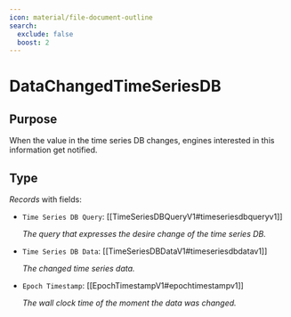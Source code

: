 ```yaml
---
icon: material/file-document-outline
search:
  exclude: false
  boost: 2
---
```


# DataChangedTimeSeriesDB

## Purpose

<!-- --8<-- [start:purpose] -->
When the value in the time series DB changes, engines interested in this information get notified.
<!-- --8<-- [end:purpose] -->

## Type

<!-- --8<-- [start:type] -->
<div class="type" markdown>

*Records* with fields:

- `Time Series DB Query`: [[TimeSeriesDBQueryV1#timeseriesdbqueryv1]]

  *The query that expresses the desire change of the time series DB.*

- `Time Series DB Data`: [[TimeSeriesDBDataV1#timeseriesdbdatav1]]

  *The changed time series data.*

- `Epoch Timestamp`: [[EpochTimestampV1#epochtimestampv1]]

  *The wall clock time of the moment the data was changed.*

</div>
<!-- --8<-- [end:type] -->
